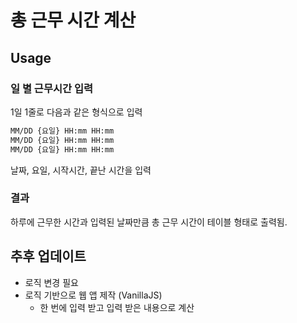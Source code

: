 # 총 근무 시간 계산

## Usage

### 일 별 근무시간 입력

1일 1줄로 다음과 같은 형식으로 입력

```txt
MM/DD {요일} HH:mm HH:mm
MM/DD {요일} HH:mm HH:mm
MM/DD {요일} HH:mm HH:mm
```

날짜, 요일, 시작시간, 끝난 시간을 입력

### 결과

하루에 근무한 시간과 입력된 날짜만큼 총 근무 시간이 테이블 형태로 출력됨.

## 추후 업데이트

- 로직 변경 필요
- 로직 기반으로 웹 앱 제작 (VanillaJS)
  - 한 번에 입력 받고 입력 받은 내용으로 계산
